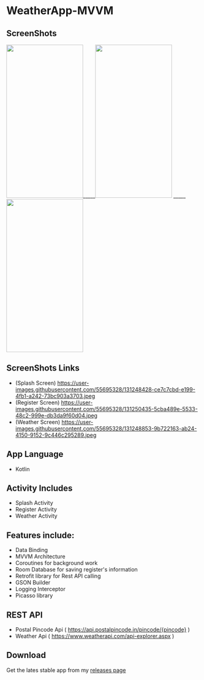 # WeatherApp-MVVM


## ScreenShots
<img src="https://user-images.githubusercontent.com/55695328/131248428-ce7c7cbd-e199-4fb1-a242-73bc903a3703.jpeg" width="200" height="400">_____<img src="https://user-images.githubusercontent.com/55695328/131250435-5cba489e-5533-48c2-999e-db3da9f60d04.jpeg" width="200" height="400">
_____<img src="https://user-images.githubusercontent.com/55695328/131248853-9b722163-ab24-4150-9152-9c446c295289.jpeg" width="200" height="400">


## ScreenShots Links
* (Splash Screen) https://user-images.githubusercontent.com/55695328/131248428-ce7c7cbd-e199-4fb1-a242-73bc903a3703.jpeg
* (Register Screen) https://user-images.githubusercontent.com/55695328/131250435-5cba489e-5533-48c2-999e-db3da9f60d04.jpeg
* (Weather Screen) https://user-images.githubusercontent.com/55695328/131248853-9b722163-ab24-4150-9152-9c446c295289.jpeg

## App Language
* Kotlin


## Activity Includes
* Splash Activity
* Register Activity
* Weather Activity


## Features include:
* Data Binding
* MVVM Architecture
* Coroutines for background work
* Room Database for saving register's information
* Retrofit library for Rest API calling
* GSON Builder
* Logging Interceptor
* Picasso library


## REST API
* Postal Pincode Api ( https://api.postalpincode.in/pincode/{pincode} )
* Weather Api ( https://www.weatherapi.com/api-explorer.aspx )


## Download
Get the lates stable app from my [releases page](https://github.com/Ani10Dec/WeatherApp-MVVM/releases)
